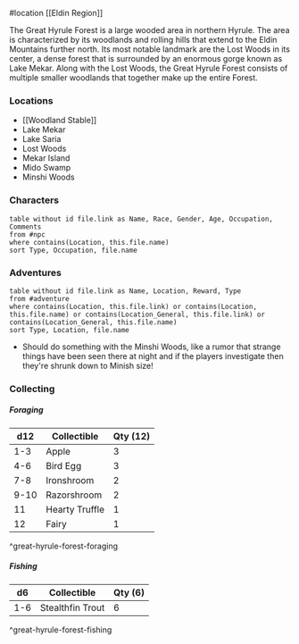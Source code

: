  #location [[Eldin Region]]

The Great Hyrule Forest is a large wooded area in northern Hyrule. The area is characterized by its woodlands and rolling hills that extend to the Eldin Mountains further north. Its most notable landmark are the Lost Woods in its center, a dense forest that is surrounded by an enormous gorge known as Lake Mekar. Along with the Lost Woods, the Great Hyrule Forest consists of multiple smaller woodlands that together make up the entire Forest.

### Locations

* [[Woodland Stable]]
* Lake Mekar
* Lake Saria
* Lost Woods
* Mekar Island
* Mido Swamp
* Minshi Woods

### Characters
```dataview
table without id file.link as Name, Race, Gender, Age, Occupation, Comments
from #npc
where contains(Location, this.file.name)
sort Type, Occupation, file.name
```

### Adventures
```dataview
table without id file.link as Name, Location, Reward, Type
from #adventure
where contains(Location, this.file.link) or contains(Location, this.file.name) or contains(Location_General, this.file.link) or contains(Location_General, this.file.name)
sort Type, Location, file.name
```

* Should do something with the Minshi Woods, like a rumor that strange things have been seen there at night and if the players investigate then they're shrunk down to Minish size!

### Collecting

##### Foraging

| d12  | Collectible    | Qty (12) |
| ---- | -------------- | -------- |
| 1-3  | Apple          | 3        |
| 4-6  | Bird Egg       | 3        |
| 7-8  | Ironshroom     | 2        |
| 9-10 | Razorshroom    | 2        |
| 11   | Hearty Truffle | 1        |
| 12   | Fairy          | 1        |
^great-hyrule-forest-foraging

##### Fishing

| d6  | Collectible      | Qty (6) |
| --- | ---------------- | ------- |
| 1-6 | Stealthfin Trout | 6       |
^great-hyrule-forest-fishing
